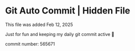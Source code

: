 # Git Auto Commit | Hidden File

This file was added Feb 12, 2025

Just for fun and keeping my daily git commit active 🤪

commit number: 565671
